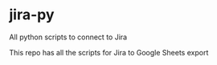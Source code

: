 # jira-py
All python scripts to connect to Jira

This repo has all the scripts for Jira to Google Sheets export
